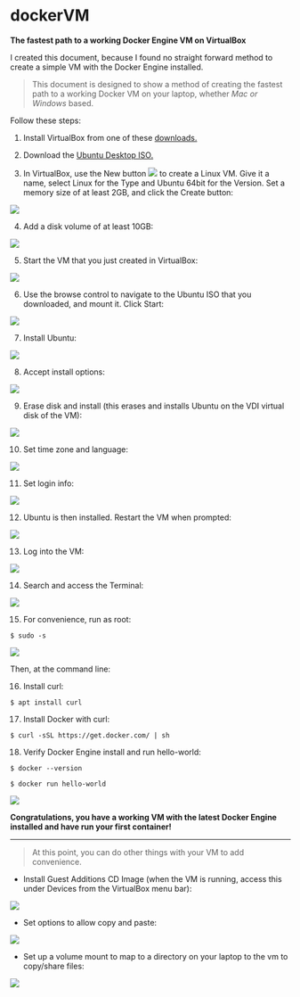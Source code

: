 # dockerVM

**The fastest path to a working Docker Engine VM on VirtualBox**

I created this document, because I found no straight forward method to create a simple VM with the Docker Engine installed.

> This document is designed to show a method of creating the fastest path to a working Docker VM on your laptop, whether *Mac or Windows* based.

Follow these steps:

1. Install VirtualBox from one of these [downloads.](http://www.oracle.com/technetwork/server-storage/virtualbox/downloads/index.html)

2. Download the [Ubuntu Desktop ISO.](https://www.ubuntu.com/download/desktop)

3. In VirtualBox, use the New button <img src=images/new.jpg /> to create a Linux VM.  Give it a name, select Linux for the Type and Ubuntu 64bit for the Version.  Set a memory size of at least 2GB, and click the Create button:

<img src=images/2017-03-21_08-58-53.jpg />

4. Add a disk volume of at least 10GB:

<img src=images/2017-03-21_08-59-04.jpg />

5. Start the VM that you just created in VirtualBox:

<img src=images/2017-03-23_11-01-36.jpg />

6. Use the browse control to navigate to the Ubuntu ISO that you downloaded, and mount it.  Click Start:

<img src=images/2017-03-21_09-01-18new.jpg />

7. Install Ubuntu:

<img src=images/2017-03-21_09-02-18.jpg />

8. Accept install options:

<img src=images/2017-03-21_09-02-34.jpg />

9. Erase disk and install (this erases and installs Ubuntu on the VDI virtual disk of the VM):

<img src=images/2017-03-21_09-03-15.jpg />

10. Set time zone and language:

<img src=images/2017-03-21_09-03-31.jpg />

11. Set login info:

<img src=images/2017-03-21_09-04-38.jpg />

12. Ubuntu is then installed.  Restart the VM when prompted:

<img src=images/2017-03-21_09-11-37.jpg />

13. Log into the VM:

<img src=images/2017-03-21_09-12-57.jpg />

14. Search and access the Terminal:

<img src=images/2017-03-21_09-13-53.jpg />

15. For convenience, run as root:

```
$ sudo -s
```

<img src=images/2017-03-21_09-14-23.jpg />

Then, at the command line:

16. Install curl:

```
$ apt install curl
```

17. Install Docker with curl:

```
$ curl -sSL https://get.docker.com/ | sh
```

18. Verify Docker Engine install and run hello-world:

```
$ docker --version
```

```
$ docker run hello-world
```

<img src=images/2017-03-21_09-23-52.jpg />


**Congratulations, you have a working VM with the latest Docker Engine installed and have run your first container!**

***

> At this point, you can do other things with your VM to add convenience.

* Install Guest Additions CD Image (when the VM is running, access this under Devices from the VirtualBox menu bar):

<img src=images/2017-03-21_09-26-21.jpg />

* Set options to allow copy and paste:

<img src=images/2017-03-21_09-27-33.jpg />

* Set up a volume mount to map to a directory on your laptop to the vm to copy/share files:

<img src=images/2017-03-21_13-06-38.jpg />



